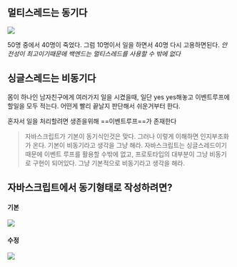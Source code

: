 ## 멀티스레드는 동기다

![](https://i.imgur.com/rhVZdkO.png)

50명 중에서 40명이 죽었다. 그럼 10명이서 일을 하면서 40명 다시 고용하면된다.
*안전성이 최고이기때문에 백엔드는 멀티스레드를 사용할 수 밖에 없다*


## 싱글스레드는 비동기다

몸이 하나인 남자친구에게 여러가지 일을 시켰을때, 일단 yes yes해놓고 이벤트루프에 할일을 모두 적는다. 어떤게 빨리 끝날지 판단해서 쉬운거부터 한다. 

혼자서 일을 처리할려면 생존을위해 ==이벤트루프==가 존재한다


> 자바스크립트가 기본이 동기식인것은 맞다. 그러나 이렇게 이해하면 인지부조화가 온다. 
> 기본이 비동기라고 생각을 그냥 해라. 
> 자바스크립트는 싱글스레드이기때문에 이벤트 루프를 활용할 수밖에 없고, 
> 프로토타입의 대부분이 그냥 비동기로 구현이 되어있다. 
> 그냥 기본적으로 비동기라고 생각을 해라.






## 자바스크립트에서 동기형태로 작성하려면?

#### 기본

![](https://i.imgur.com/zh6upg3.png)



#### 수정

![](https://i.imgur.com/v2Tnm0i.png)
